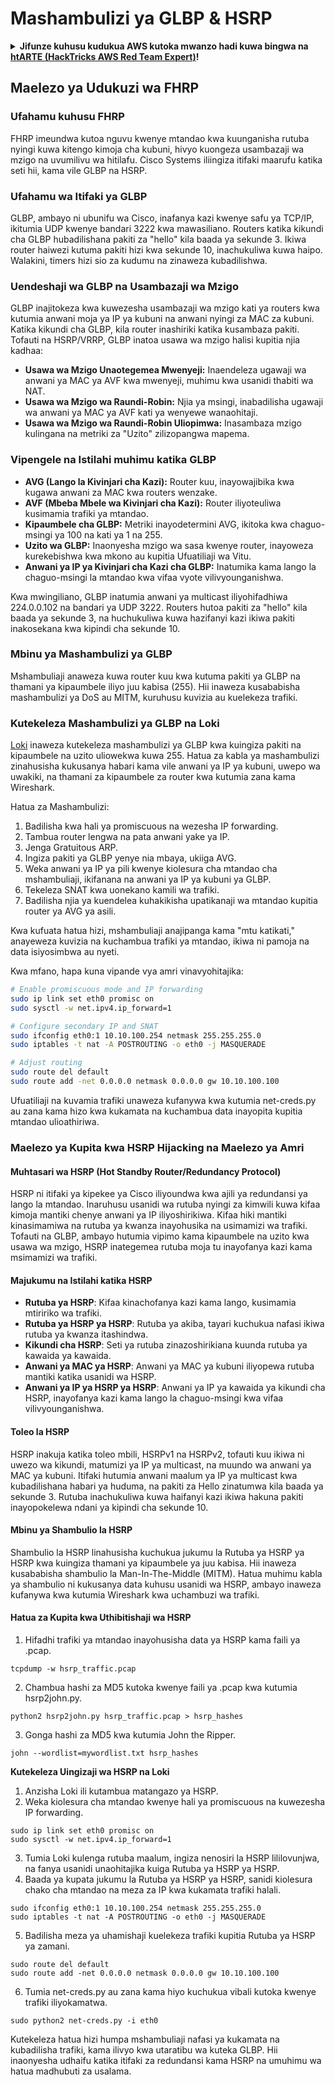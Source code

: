 # Mashambulizi ya GLBP & HSRP

<details>

<summary><strong>Jifunze kuhusu kudukua AWS kutoka mwanzo hadi kuwa bingwa na</strong> <a href="https://training.hacktricks.xyz/courses/arte"><strong>htARTE (HackTricks AWS Red Team Expert)</strong></a><strong>!</strong></summary>

Njia nyingine za kusaidia HackTricks:

* Ikiwa unataka kuona **kampuni yako ikionekana kwenye HackTricks** au **kupakua HackTricks kwa muundo wa PDF** Angalia [**MPANGO WA KUJIUNGA**](https://github.com/sponsors/carlospolop)!
* Pata [**swag rasmi ya PEASS & HackTricks**](https://peass.creator-spring.com)
* Gundua [**The PEASS Family**](https://opensea.io/collection/the-peass-family), mkusanyiko wetu wa [**NFTs**](https://opensea.io/collection/the-peass-family) ya kipekee
* **Jiunge na** 💬 [**Kikundi cha Discord**](https://discord.gg/hRep4RUj7f) au [**kikundi cha telegram**](https://t.me/peass) au **tufuate** kwenye **Twitter** 🐦 [**@hacktricks_live**](https://twitter.com/hacktricks_live)**.**
* **Shiriki mbinu zako za kudukua kwa kuwasilisha PR kwenye** [**HackTricks**](https://github.com/carlospolop/hacktricks) na [**HackTricks Cloud**](https://github.com/carlospolop/hacktricks-cloud) repos za github.

</details>


## Maelezo ya Udukuzi wa FHRP

### Ufahamu kuhusu FHRP
FHRP imeundwa kutoa nguvu kwenye mtandao kwa kuunganisha rutuba nyingi kuwa kitengo kimoja cha kubuni, hivyo kuongeza usambazaji wa mzigo na uvumilivu wa hitilafu. Cisco Systems iliingiza itifaki maarufu katika seti hii, kama vile GLBP na HSRP.

### Ufahamu wa Itifaki ya GLBP
GLBP, ambayo ni ubunifu wa Cisco, inafanya kazi kwenye safu ya TCP/IP, ikitumia UDP kwenye bandari 3222 kwa mawasiliano. Routers katika kikundi cha GLBP hubadilishana pakiti za "hello" kila baada ya sekunde 3. Ikiwa router haiwezi kutuma pakiti hizi kwa sekunde 10, inachukuliwa kuwa haipo. Walakini, timers hizi sio za kudumu na zinaweza kubadilishwa.

### Uendeshaji wa GLBP na Usambazaji wa Mzigo
GLBP inajitokeza kwa kuwezesha usambazaji wa mzigo kati ya routers kwa kutumia anwani moja ya IP ya kubuni na anwani nyingi za MAC za kubuni. Katika kikundi cha GLBP, kila router inashiriki katika kusambaza pakiti. Tofauti na HSRP/VRRP, GLBP inatoa usawa wa mzigo halisi kupitia njia kadhaa:

- **Usawa wa Mzigo Unaotegemea Mwenyeji:** Inaendeleza ugawaji wa anwani ya MAC ya AVF kwa mwenyeji, muhimu kwa usanidi thabiti wa NAT.
- **Usawa wa Mzigo wa Raundi-Robin:** Njia ya msingi, inabadilisha ugawaji wa anwani ya MAC ya AVF kati ya wenyewe wanaohitaji.
- **Usawa wa Mzigo wa Raundi-Robin Uliopimwa:** Inasambaza mzigo kulingana na metriki za "Uzito" zilizopangwa mapema.

### Vipengele na Istilahi muhimu katika GLBP
- **AVG (Lango la Kivinjari cha Kazi):** Router kuu, inayowajibika kwa kugawa anwani za MAC kwa routers wenzake.
- **AVF (Mbeba Mbele wa Kivinjari cha Kazi):** Router iliyoteuliwa kusimamia trafiki ya mtandao.
- **Kipaumbele cha GLBP:** Metriki inayodetermini AVG, ikitoka kwa chaguo-msingi ya 100 na kati ya 1 na 255.
- **Uzito wa GLBP:** Inaonyesha mzigo wa sasa kwenye router, inayoweza kurekebishwa kwa mkono au kupitia Ufuatiliaji wa Vitu.
- **Anwani ya IP ya Kivinjari cha Kazi cha GLBP:** Inatumika kama lango la chaguo-msingi la mtandao kwa vifaa vyote vilivyounganishwa.

Kwa mwingiliano, GLBP inatumia anwani ya multicast iliyohifadhiwa 224.0.0.102 na bandari ya UDP 3222. Routers hutoa pakiti za "hello" kila baada ya sekunde 3, na huchukuliwa kuwa hazifanyi kazi ikiwa pakiti inakosekana kwa kipindi cha sekunde 10.

### Mbinu ya Mashambulizi ya GLBP
Mshambuliaji anaweza kuwa router kuu kwa kutuma pakiti ya GLBP na thamani ya kipaumbele iliyo juu kabisa (255). Hii inaweza kusababisha mashambulizi ya DoS au MITM, kuruhusu kuvizia au kuelekeza trafiki.

### Kutekeleza Mashambulizi ya GLBP na Loki
[Loki](https://github.com/raizo62/loki_on_kali) inaweza kutekeleza mashambulizi ya GLBP kwa kuingiza pakiti na kipaumbele na uzito uliowekwa kuwa 255. Hatua za kabla ya mashambulizi zinahusisha kukusanya habari kama vile anwani ya IP ya kubuni, uwepo wa uwakiki, na thamani za kipaumbele za router kwa kutumia zana kama Wireshark.

Hatua za Mashambulizi:
1. Badilisha kwa hali ya promiscuous na wezesha IP forwarding.
2. Tambua router lengwa na pata anwani yake ya IP.
3. Jenga Gratuitous ARP.
4. Ingiza pakiti ya GLBP yenye nia mbaya, ukiiga AVG.
5. Weka anwani ya IP ya pili kwenye kiolesura cha mtandao cha mshambuliaji, ikifanana na anwani ya IP ya kubuni ya GLBP.
6. Tekeleza SNAT kwa uonekano kamili wa trafiki.
7. Badilisha njia ya kuendelea kuhakikisha upatikanaji wa mtandao kupitia router ya AVG ya asili.

Kwa kufuata hatua hizi, mshambuliaji anajipanga kama "mtu katikati," anayeweza kuvizia na kuchambua trafiki ya mtandao, ikiwa ni pamoja na data isiyosimbwa au nyeti.

Kwa mfano, hapa kuna vipande vya amri vinavyohitajika:
```bash
# Enable promiscuous mode and IP forwarding
sudo ip link set eth0 promisc on
sudo sysctl -w net.ipv4.ip_forward=1

# Configure secondary IP and SNAT
sudo ifconfig eth0:1 10.10.100.254 netmask 255.255.255.0
sudo iptables -t nat -A POSTROUTING -o eth0 -j MASQUERADE

# Adjust routing
sudo route del default
sudo route add -net 0.0.0.0 netmask 0.0.0.0 gw 10.10.100.100
```
Ufuatiliaji na kuvamia trafiki unaweza kufanywa kwa kutumia net-creds.py au zana kama hizo kwa kukamata na kuchambua data inayopita kupitia mtandao ulioathiriwa.

### Maelezo ya Kupita kwa HSRP Hijacking na Maelezo ya Amri

#### Muhtasari wa HSRP (Hot Standby Router/Redundancy Protocol)
HSRP ni itifaki ya kipekee ya Cisco iliyoundwa kwa ajili ya redundansi ya lango la mtandao. Inaruhusu usanidi wa rutuba nyingi za kimwili kuwa kifaa kimoja mantiki chenye anwani ya IP iliyoshirikiwa. Kifaa hiki mantiki kinasimamiwa na rutuba ya kwanza inayohusika na usimamizi wa trafiki. Tofauti na GLBP, ambayo hutumia vipimo kama kipaumbele na uzito kwa usawa wa mzigo, HSRP inategemea rutuba moja tu inayofanya kazi kama msimamizi wa trafiki.

#### Majukumu na Istilahi katika HSRP
- **Rutuba ya HSRP**: Kifaa kinachofanya kazi kama lango, kusimamia mtiririko wa trafiki.
- **Rutuba ya HSRP ya HSRP**: Rutuba ya akiba, tayari kuchukua nafasi ikiwa rutuba ya kwanza itashindwa.
- **Kikundi cha HSRP**: Seti ya rutuba zinazoshirikiana kuunda rutuba ya kawaida ya kawaida.
- **Anwani ya MAC ya HSRP**: Anwani ya MAC ya kubuni iliyopewa rutuba mantiki katika usanidi wa HSRP.
- **Anwani ya IP ya HSRP ya HSRP**: Anwani ya IP ya kawaida ya kikundi cha HSRP, inayofanya kazi kama lango la chaguo-msingi kwa vifaa vilivyounganishwa.

#### Toleo la HSRP
HSRP inakuja katika toleo mbili, HSRPv1 na HSRPv2, tofauti kuu ikiwa ni uwezo wa kikundi, matumizi ya IP ya multicast, na muundo wa anwani ya MAC ya kubuni. Itifaki hutumia anwani maalum ya IP ya multicast kwa kubadilishana habari ya huduma, na pakiti za Hello zinatumwa kila baada ya sekunde 3. Rutuba inachukuliwa kuwa haifanyi kazi ikiwa hakuna pakiti inayopokelewa ndani ya kipindi cha sekunde 10.

#### Mbinu ya Shambulio la HSRP
Shambulio la HSRP linahusisha kuchukua jukumu la Rutuba ya HSRP ya HSRP kwa kuingiza thamani ya kipaumbele ya juu kabisa. Hii inaweza kusababisha shambulio la Man-In-The-Middle (MITM). Hatua muhimu kabla ya shambulio ni kukusanya data kuhusu usanidi wa HSRP, ambayo inaweza kufanywa kwa kutumia Wireshark kwa uchambuzi wa trafiki.

#### Hatua za Kupita kwa Uthibitishaji wa HSRP
1. Hifadhi trafiki ya mtandao inayohusisha data ya HSRP kama faili ya .pcap.
```shell
tcpdump -w hsrp_traffic.pcap
```
2. Chambua hashi za MD5 kutoka kwenye faili ya .pcap kwa kutumia hsrp2john.py.
```shell
python2 hsrp2john.py hsrp_traffic.pcap > hsrp_hashes
```
3. Gonga hashi za MD5 kwa kutumia John the Ripper.
```shell
john --wordlist=mywordlist.txt hsrp_hashes
```

**Kutekeleza Uingizaji wa HSRP na Loki**

1. Anzisha Loki ili kutambua matangazo ya HSRP.
2. Weka kiolesura cha mtandao kwenye hali ya promiscuous na kuwezesha IP forwarding.
```shell
sudo ip link set eth0 promisc on
sudo sysctl -w net.ipv4.ip_forward=1
```
3. Tumia Loki kulenga rutuba maalum, ingiza nenosiri la HSRP lililovunjwa, na fanya usanidi unaohitajika kuiga Rutuba ya HSRP ya HSRP.
4. Baada ya kupata jukumu la Rutuba ya HSRP ya HSRP, sanidi kiolesura chako cha mtandao na meza za IP kwa kukamata trafiki halali.
```shell
sudo ifconfig eth0:1 10.10.100.254 netmask 255.255.255.0
sudo iptables -t nat -A POSTROUTING -o eth0 -j MASQUERADE
```
5. Badilisha meza ya uhamishaji kuelekeza trafiki kupitia Rutuba ya HSRP ya zamani.
```shell
sudo route del default
sudo route add -net 0.0.0.0 netmask 0.0.0.0 gw 10.10.100.100
```
6. Tumia net-creds.py au zana kama hiyo kuchukua vibali kutoka kwenye trafiki iliyokamatwa.
```shell
sudo python2 net-creds.py -i eth0
```

Kutekeleza hatua hizi humpa mshambuliaji nafasi ya kukamata na kubadilisha trafiki, kama ilivyo kwa utaratibu wa kuteka GLBP. Hii inaonyesha udhaifu katika itifaki za redundansi kama HSRP na umuhimu wa hatua madhubuti za usalama.
